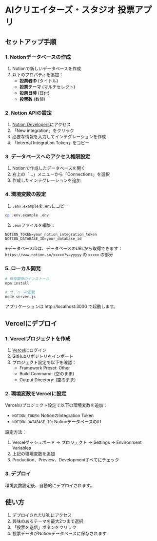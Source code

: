 # AIクリエイターズ・スタジオ 投票アプリ

## セットアップ手順

### 1. Notionデータベースの作成

1. Notionで新しいデータベースを作成
2. 以下のプロパティを追加：
   - **投票者ID** (タイトル)
   - **投票テーマ** (マルチセレクト) 
   - **投票日時** (日付)
   - **投票数** (数値)

### 2. Notion APIの設定

1. [Notion Developers](https://www.notion.so/my-integrations)にアクセス
2. 「New integration」をクリック
3. 必要な情報を入力してインテグレーションを作成
4. 「Internal Integration Token」をコピー

### 3. データベースへのアクセス権限設定

1. Notionで作成したデータベースを開く
2. 右上の「...」メニューから「Connections」を選択
3. 作成したインテグレーションを追加

### 4. 環境変数の設定

1. `.env.example`を`.env`にコピー
```bash
cp .env.example .env
```

2. `.env`ファイルを編集：
```
NOTION_TOKEN=your_notion_integration_token
NOTION_DATABASE_ID=your_database_id
```

※データベースIDは、データベースのURLから取得できます：
`https://www.notion.so/xxxxx?v=yyyyy` の `xxxxx` の部分

### 5. ローカル開発

```bash
# 依存関係のインストール
npm install

# サーバーの起動
node server.js
```

アプリケーションは http://localhost:3000 で起動します。

## Vercelにデプロイ

### 1. Vercelプロジェクトを作成

1. [Vercel](https://vercel.com/)にログイン
2. GitHubリポジトリをインポート
3. プロジェクト設定で以下を確認：
   - Framework Preset: Other
   - Build Command: (空のまま)
   - Output Directory: (空のまま)

### 2. 環境変数をVercelに設定

Vercelのプロジェクト設定で以下の環境変数を追加：

- `NOTION_TOKEN`: NotionのIntegration Token
- `NOTION_DATABASE_ID`: NotionデータベースのID

設定方法：
1. Vercelダッシュボード → プロジェクト → Settings → Environment Variables
2. 上記の環境変数を追加
3. Production、Preview、Developmentすべてにチェック

### 3. デプロイ

環境変数設定後、自動的にデプロイされます。

## 使い方

1. デプロイされたURLにアクセス
2. 興味のあるテーマを最大2つまで選択
3. 「投票を送信」ボタンをクリック
4. 投票データがNotionデータベースに保存されます